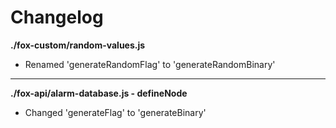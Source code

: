# Changelog

**./fox-custom/random-values.js**
* Renamed 'generateRandomFlag' to 'generateRandomBinary'

---

**./fox-api/alarm-database.js - defineNode**
* Changed 'generateFlag' to 'generateBinary'
